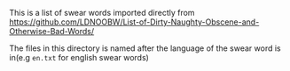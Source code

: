 This is a list of swear words imported directly from https://github.com/LDNOOBW/List-of-Dirty-Naughty-Obscene-and-Otherwise-Bad-Words/

The files in this directory is named after the language of the swear word is in(e.g `en.txt` for english swear words)